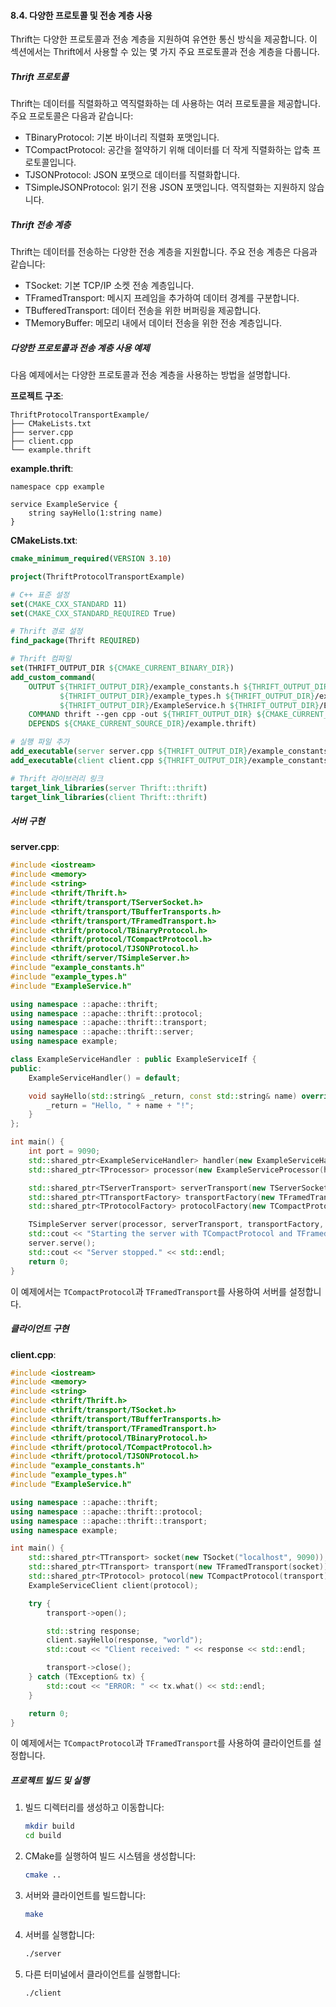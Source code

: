 #### 8.4. 다양한 프로토콜 및 전송 계층 사용

Thrift는 다양한 프로토콜과 전송 계층을 지원하여 유연한 통신 방식을 제공합니다. 이 섹션에서는 Thrift에서 사용할 수 있는 몇 가지 주요 프로토콜과 전송 계층을 다룹니다.

##### Thrift 프로토콜

Thrift는 데이터를 직렬화하고 역직렬화하는 데 사용하는 여러 프로토콜을 제공합니다. 주요 프로토콜은 다음과 같습니다:
- TBinaryProtocol: 기본 바이너리 직렬화 포맷입니다.
- TCompactProtocol: 공간을 절약하기 위해 데이터를 더 작게 직렬화하는 압축 프로토콜입니다.
- TJSONProtocol: JSON 포맷으로 데이터를 직렬화합니다.
- TSimpleJSONProtocol: 읽기 전용 JSON 포맷입니다. 역직렬화는 지원하지 않습니다.

##### Thrift 전송 계층

Thrift는 데이터를 전송하는 다양한 전송 계층을 지원합니다. 주요 전송 계층은 다음과 같습니다:
- TSocket: 기본 TCP/IP 소켓 전송 계층입니다.
- TFramedTransport: 메시지 프레임을 추가하여 데이터 경계를 구분합니다.
- TBufferedTransport: 데이터 전송을 위한 버퍼링을 제공합니다.
- TMemoryBuffer: 메모리 내에서 데이터 전송을 위한 전송 계층입니다.

##### 다양한 프로토콜과 전송 계층 사용 예제

다음 예제에서는 다양한 프로토콜과 전송 계층을 사용하는 방법을 설명합니다.

**프로젝트 구조**:
```
ThriftProtocolTransportExample/
├── CMakeLists.txt
├── server.cpp
├── client.cpp
└── example.thrift
```

**example.thrift**:
```thrift
namespace cpp example

service ExampleService {
    string sayHello(1:string name)
}
```

**CMakeLists.txt**:
```cmake
cmake_minimum_required(VERSION 3.10)

project(ThriftProtocolTransportExample)

# C++ 표준 설정
set(CMAKE_CXX_STANDARD 11)
set(CMAKE_CXX_STANDARD_REQUIRED True)

# Thrift 경로 설정
find_package(Thrift REQUIRED)

# Thrift 컴파일
set(THRIFT_OUTPUT_DIR ${CMAKE_CURRENT_BINARY_DIR})
add_custom_command(
    OUTPUT ${THRIFT_OUTPUT_DIR}/example_constants.h ${THRIFT_OUTPUT_DIR}/example_constants.cpp
           ${THRIFT_OUTPUT_DIR}/example_types.h ${THRIFT_OUTPUT_DIR}/example_types.cpp
           ${THRIFT_OUTPUT_DIR}/ExampleService.h ${THRIFT_OUTPUT_DIR}/ExampleService.cpp
    COMMAND thrift --gen cpp -out ${THRIFT_OUTPUT_DIR} ${CMAKE_CURRENT_SOURCE_DIR}/example.thrift
    DEPENDS ${CMAKE_CURRENT_SOURCE_DIR}/example.thrift)

# 실행 파일 추가
add_executable(server server.cpp ${THRIFT_OUTPUT_DIR}/example_constants.cpp ${THRIFT_OUTPUT_DIR}/example_types.cpp ${THRIFT_OUTPUT_DIR}/ExampleService.cpp)
add_executable(client client.cpp ${THRIFT_OUTPUT_DIR}/example_constants.cpp ${THRIFT_OUTPUT_DIR}/example_types.cpp ${THRIFT_OUTPUT_DIR}/ExampleService.cpp)

# Thrift 라이브러리 링크
target_link_libraries(server Thrift::thrift)
target_link_libraries(client Thrift::thrift)
```

##### 서버 구현

**server.cpp**:
```cpp
#include <iostream>
#include <memory>
#include <string>
#include <thrift/Thrift.h>
#include <thrift/transport/TServerSocket.h>
#include <thrift/transport/TBufferTransports.h>
#include <thrift/transport/TFramedTransport.h>
#include <thrift/protocol/TBinaryProtocol.h>
#include <thrift/protocol/TCompactProtocol.h>
#include <thrift/protocol/TJSONProtocol.h>
#include <thrift/server/TSimpleServer.h>
#include "example_constants.h"
#include "example_types.h"
#include "ExampleService.h"

using namespace ::apache::thrift;
using namespace ::apache::thrift::protocol;
using namespace ::apache::thrift::transport;
using namespace ::apache::thrift::server;
using namespace example;

class ExampleServiceHandler : public ExampleServiceIf {
public:
    ExampleServiceHandler() = default;

    void sayHello(std::string& _return, const std::string& name) override {
        _return = "Hello, " + name + "!";
    }
};

int main() {
    int port = 9090;
    std::shared_ptr<ExampleServiceHandler> handler(new ExampleServiceHandler());
    std::shared_ptr<TProcessor> processor(new ExampleServiceProcessor(handler));

    std::shared_ptr<TServerTransport> serverTransport(new TServerSocket(port));
    std::shared_ptr<TTransportFactory> transportFactory(new TFramedTransportFactory());
    std::shared_ptr<TProtocolFactory> protocolFactory(new TCompactProtocolFactory());

    TSimpleServer server(processor, serverTransport, transportFactory, protocolFactory);
    std::cout << "Starting the server with TCompactProtocol and TFramedTransport..." << std::endl;
    server.serve();
    std::cout << "Server stopped." << std::endl;
    return 0;
}
```

이 예제에서는 `TCompactProtocol`과 `TFramedTransport`를 사용하여 서버를 설정합니다.

##### 클라이언트 구현

**client.cpp**:
```cpp
#include <iostream>
#include <memory>
#include <string>
#include <thrift/Thrift.h>
#include <thrift/transport/TSocket.h>
#include <thrift/transport/TBufferTransports.h>
#include <thrift/transport/TFramedTransport.h>
#include <thrift/protocol/TBinaryProtocol.h>
#include <thrift/protocol/TCompactProtocol.h>
#include <thrift/protocol/TJSONProtocol.h>
#include "example_constants.h"
#include "example_types.h"
#include "ExampleService.h"

using namespace ::apache::thrift;
using namespace ::apache::thrift::protocol;
using namespace ::apache::thrift::transport;
using namespace example;

int main() {
    std::shared_ptr<TTransport> socket(new TSocket("localhost", 9090));
    std::shared_ptr<TTransport> transport(new TFramedTransport(socket));
    std::shared_ptr<TProtocol> protocol(new TCompactProtocol(transport));
    ExampleServiceClient client(protocol);

    try {
        transport->open();

        std::string response;
        client.sayHello(response, "world");
        std::cout << "Client received: " << response << std::endl;

        transport->close();
    } catch (TException& tx) {
        std::cout << "ERROR: " << tx.what() << std::endl;
    }

    return 0;
}
```

이 예제에서는 `TCompactProtocol`과 `TFramedTransport`를 사용하여 클라이언트를 설정합니다.

##### 프로젝트 빌드 및 실행

1. 빌드 디렉터리를 생성하고 이동합니다:
   ```bash
   mkdir build
   cd build
   ```

2. CMake를 실행하여 빌드 시스템을 생성합니다:
   ```bash
   cmake ..
   ```

3. 서버와 클라이언트를 빌드합니다:
   ```bash
   make
   ```

4. 서버를 실행합니다:
   ```bash
   ./server
   ```

5. 다른 터미널에서 클라이언트를 실행합니다:
   ```bash
   ./client
   ```
